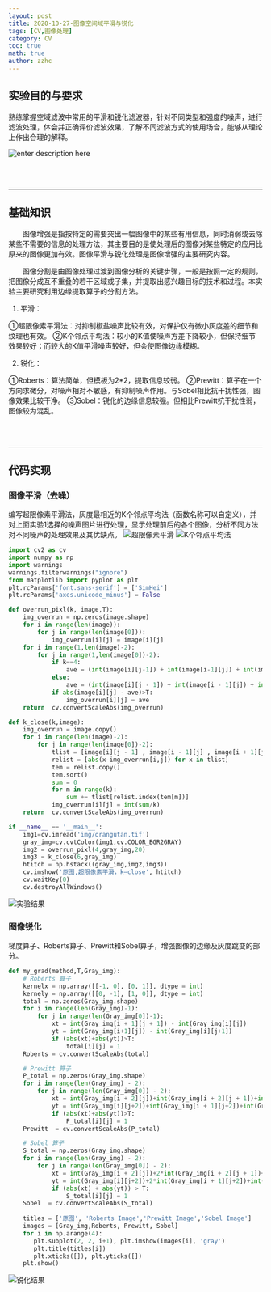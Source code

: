 ```yaml
---
layout: post
title: 2020-10-27-图像空间域平滑与锐化
tags: [CV,图像处理]
category: CV
toc: true
math: true
author: zzhc
---
```


## 实验目的与要求

熟练掌握空域滤波中常用的平滑和锐化滤波器，针对不同类型和强度的噪声，进行滤波处理，体会并正确评价滤波效果，了解不同滤波方式的使用场合，能够从理论上作出合理的解释。

![enter description here](http://img.zzhc321.xyz/blog/1650349468503.png)



<br>
<br>

***


## 基础知识

&emsp;&emsp;图像增强是指按特定的需要突出一幅图像中的某些有用信息，同时消弱或去除某些不需要的信息的处理方法，其主要目的是使处理后的图像对某些特定的应用比原来的图像更加有效。图像平滑与锐化处理是图像增强的主要研究内容。

&emsp;&emsp;图像分割是由图像处理过渡到图像分析的关键步骤，一般是按照一定的规则，把图像分成互不重叠的若干区域或子集，并提取出感兴趣目标的技术和过程。本实验主要研究利用边缘提取算子的分割方法。




1. 平滑：

①超限像素平滑法：对抑制椒盐噪声比较有效，对保护仅有微小灰度差的细节和纹理也有效。
②K个邻点平均法：较小的K值使噪声方差下降较小，但保持细节效果较好；而较大的K值平滑噪声较好，但会使图像边缘模糊。

2. 锐化：

①Roberts：算法简单，但模板为2*2，提取信息较弱。
②Prewitt：算子在一个方向求微分，对噪声相对不敏感，有抑制噪声作用。与Sobel相比抗干扰性强，图像效果比较干净。
③Sobel：锐化的边缘信息较强。但相比Prewitt抗干扰性弱，图像较为混乱。











<br>
<br>

***

## 代码实现

### 图像平滑（去噪）

编写超限像素平滑法，灰度最相近的K个邻点平均法（函数名称可以自定义），并对上面实验1选择的噪声图片进行处理，显示处理前后的各个图像，分析不同方法对不同噪声的处理效果及其优缺点。
![超限像素平滑](http://img.zzhc321.xyz/blog/1650349725995.png)
![K个邻点平均法](http://img.zzhc321.xyz/blog/1650349879401.png)

```python
import cv2 as cv
import numpy as np
import warnings
warnings.filterwarnings("ignore")
from matplotlib import pyplot as plt
plt.rcParams['font.sans-serif'] = ['SimHei']
plt.rcParams['axes.unicode_minus'] = False

def overrun_pixl(k, image,T):
    img_overrun = np.zeros(image.shape)
    for i in range(len(image)):
        for j in range(len(image[0])):
            img_overrun[i][j] = image[i][j]
    for i in range(1,len(image)-2):
        for j in range(1,len(image[0])-2):
            if k==4:
                ave = (int(image[i][j-1]) + int(image[i-1][j]) + int(image[i+1][j]) + int(image[i][j+1]))/4
            else:
                ave = (int(image[i][j - 1]) + int(image[i - 1][j]) + int(image[i + 1][j] )+ int(image[i][j + 1]) + int(image[i-1][j - 1]) + int(image[i - 1][j+1]) + int(image[i + 1][j-1]) + int(image[i+1][j + 1])) / 8
            if abs(image[i][j] - ave)>T:
                img_overrun[i][j] = ave
    return  cv.convertScaleAbs(img_overrun)

def k_close(k,image):
    img_overrun = image.copy()
    for i in range(len(image)-2):
        for j in range(len(image[0])-2):
            tlist = [image[i][j - 1] , image[i - 1][j] , image[i + 1][j] , image[i][j + 1] , image[i-1][j - 1] , image[i - 1][j+1] , image[i + 1][j-1] , image[i+1][j + 1]]
            relist = [abs(x-img_overrun[i,j]) for x in tlist]
            tem = relist.copy()
            tem.sort()
            sum = 0
            for m in range(k):
                sum += tlist[relist.index(tem[m])]
            img_overrun[i][j] = int(sum/k)
    return  cv.convertScaleAbs(img_overrun)

if __name__ == '__main__':
    img1=cv.imread('img/orangutan.tif')
    gray_img=cv.cvtColor(img1,cv.COLOR_BGR2GRAY)
    img2 = overrun_pixl(4,gray_img,20)
    img3 = k_close(6,gray_img)
    htitch = np.hstack((gray_img,img2,img3))
    cv.imshow('原图,超限像素平滑，k—close', htitch)
    cv.waitKey(0)
    cv.destroyAllWindows()
```

![实验结果](http://img.zzhc321.xyz/blog/1650349909341.png)


### 图像锐化
梯度算子、Roberts算子、Prewitt和Sobel算子，增强图像的边缘及灰度跳变的部分。

```python
def my_grad(method,T,Gray_img):
    # Roberts 算子
    kernelx = np.array([[-1, 0], [0, 1]], dtype = int)
    kernely = np.array([[0, -1], [1, 0]], dtype = int)
    total = np.zeros(Gray_img.shape)
    for i in range(len(Gray_img)-1):
        for j in range(len(Gray_img[0])-1):
            xt = int(Gray_img[i + 1][j + 1]) - int(Gray_img[i][j])
            yt = int(Gray_img[i+1][j]) - int(Gray_img[i][j+1])
            if (abs(xt)+abs(yt))>T:
                total[i][j] = 1
    Roberts = cv.convertScaleAbs(total)

    # Prewitt 算子
    P_total = np.zeros(Gray_img.shape)
    for i in range(len(Gray_img) - 2):
        for j in range(len(Gray_img[0]) - 2):
            xt = int(Gray_img[i + 2][j])+int(Gray_img[i + 2][j + 1])+int(Gray_img[i + 2][j + 2]) - int(Gray_img[i][j])- int(Gray_img[i][j+1])- int(Gray_img[i][j+2])
            yt = int(Gray_img[i][j+2])+int(Gray_img[i + 1][j+2])+int(Gray_img[i + 2][j+2]) - int(Gray_img[i][j])- int(Gray_img[i+1][j])- int(Gray_img[i+1][j])
            if (abs(xt)+abs(yt))>T:
                P_total[i][j] = 1
    Prewitt  = cv.convertScaleAbs(P_total)

    # Sobel 算子
    S_total = np.zeros(Gray_img.shape)
    for i in range(len(Gray_img) - 2):
        for j in range(len(Gray_img[0]) - 2):
            xt = int(Gray_img[i + 2][j])+2*int(Gray_img[i + 2][j + 1])+int(Gray_img[i + 2][j + 2]) - int(Gray_img[i][j])- 2*int(Gray_img[i][j+1])- int(Gray_img[i][j+2])
            yt = int(Gray_img[i][j+2])+2*int(Gray_img[i + 1][j+2])+int(Gray_img[i + 2][j+2]) - int(Gray_img[i][j])- 2*int(Gray_img[i+1][j])- int(Gray_img[i+1][j])
            if (abs(xt) + abs(yt)) > T:
                S_total[i][j] = 1
    Sobel  = cv.convertScaleAbs(S_total)
    
    titles = ['原图', 'Roberts Image','Prewitt Image','Sobel Image']
    images = [Gray_img,Roberts, Prewitt, Sobel]
    for i in np.arange(4):
       plt.subplot(2, 2, i+1), plt.imshow(images[i], 'gray')
       plt.title(titles[i])
       plt.xticks([]), plt.yticks([])
    plt.show()
```

![锐化结果](http://img.zzhc321.xyz/blog/1650349988670.png)